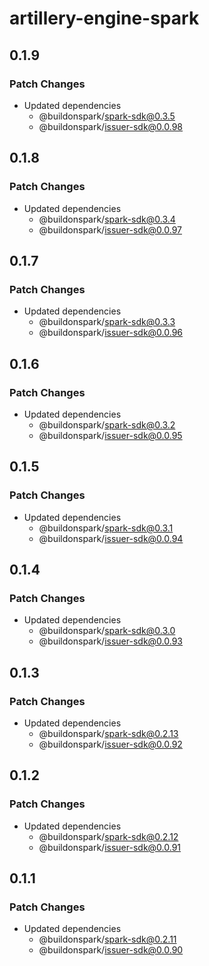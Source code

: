 # artillery-engine-spark

## 0.1.9

### Patch Changes

- Updated dependencies
  - @buildonspark/spark-sdk@0.3.5
  - @buildonspark/issuer-sdk@0.0.98

## 0.1.8

### Patch Changes

- Updated dependencies
  - @buildonspark/spark-sdk@0.3.4
  - @buildonspark/issuer-sdk@0.0.97

## 0.1.7

### Patch Changes

- Updated dependencies
  - @buildonspark/spark-sdk@0.3.3
  - @buildonspark/issuer-sdk@0.0.96

## 0.1.6

### Patch Changes

- Updated dependencies
  - @buildonspark/spark-sdk@0.3.2
  - @buildonspark/issuer-sdk@0.0.95

## 0.1.5

### Patch Changes

- Updated dependencies
  - @buildonspark/spark-sdk@0.3.1
  - @buildonspark/issuer-sdk@0.0.94

## 0.1.4

### Patch Changes

- Updated dependencies
  - @buildonspark/spark-sdk@0.3.0
  - @buildonspark/issuer-sdk@0.0.93

## 0.1.3

### Patch Changes

- Updated dependencies
  - @buildonspark/spark-sdk@0.2.13
  - @buildonspark/issuer-sdk@0.0.92

## 0.1.2

### Patch Changes

- Updated dependencies
  - @buildonspark/spark-sdk@0.2.12
  - @buildonspark/issuer-sdk@0.0.91

## 0.1.1

### Patch Changes

- Updated dependencies
  - @buildonspark/spark-sdk@0.2.11
  - @buildonspark/issuer-sdk@0.0.90

